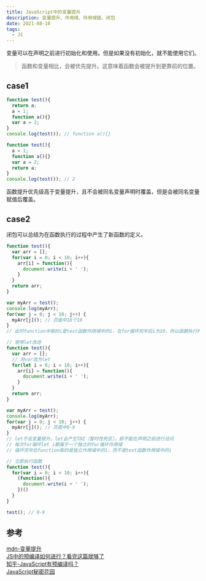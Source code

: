 ```yaml
---
title: JavaScript中的变量提升
description: 变量提升、作用域、作用域链、闭包
date: 2021-08-10
tags:
  - JS
---
```

变量可以在声明之前进行初始化和使用。但是如果没有初始化，就不能使用它们。

> 函数和变量相比，会被优先提升。这意味着函数会被提升到更靠前的位置。

## case1

```js
function test(){
  return a;
  a = 1;
  function a(){}
  var a = 2;
}
console.log(test()); // function a(){}
```

```js
function test(){
  a = 1;
  function a(){}
  var a = 2;
  return a;
}
console.log(test()); // 2
```

函数提升优先级高于变量提升，且不会被同名变量声明时覆盖，但是会被同名变量赋值后覆盖。

## case2

闭包可以总结为在函数执行的过程中产生了新函数的定义。

```js
function test(){
  var arr = [];
  for(var i = 0; i < 10; i++){
  	arr[i] = function(){
      document.write(i + ' ');
    }
  }
  return arr;
}

var myArr = test();
console.log(myArr);
for(var j = 0; j < 10; j++) {
  myArr[j](); // 页面中10个10 
}
// 此时function中取的i是test函数作用域中的i，在for循环完毕后i为10，所以函数执行时结果都是10
```

```js
// 使用let改进
function test(){
  var arr = [];
  // 将var改为let
  for(let i = 0; i < 10; i++){
  	arr[i] = function(){
      document.write(i + ' ');
    }
  }
  return arr;
}

var myArr = test();
console.log(myArr);
for(var j = 0; j < 10; j++) {
  myArr[j](); // 页面中0-9
}
// let不会变量提升，let会产生TDZ（暂时性死区），即不能在声明之前进行访问
// 每次for循环let i都属于一个独立的for循环作用域
// 循环完毕后function取的是独立作用域中的i，而不是test函数作用域中的i
```

```js
// 立即执行函数
function test(){
  for(var i = 0; i < 10; i++){
  	(function(){
      document.write(i + ' ');
    })()
  }
}

test(); // 0-9
```

## 参考

[mdn-变量提升](https://developer.mozilla.org/zh-CN/docs/Glossary/Hoisting)\
[JS中的预编译如何进行？看完这篇就够了](https://www.isolves.com/it/cxkf/yy/js/2021-04-25/38898.html)\
[知乎-JavaScript有预编译吗？](https://www.zhihu.com/question/29105940/answer/43277384)\
[JavaScript秘密花园](https://bonsaiden.github.io/JavaScript-Garden/zh/#function.scopes)